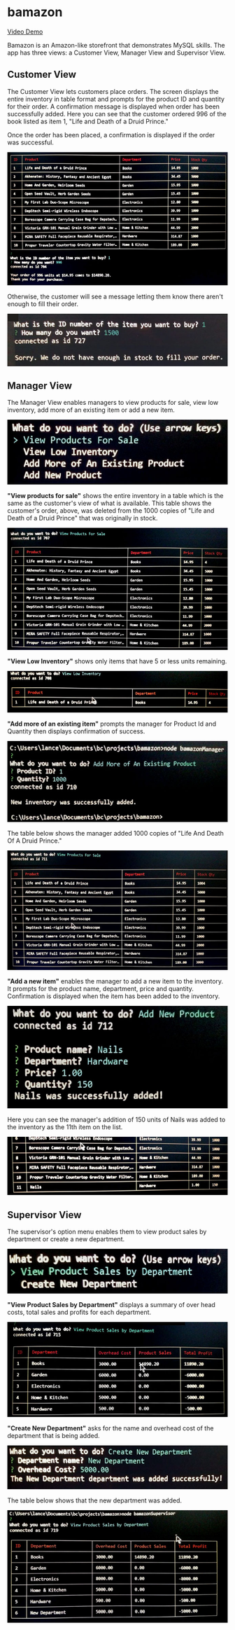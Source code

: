 # bamazon

<a href="https://drive.google.com/file/d/1GSwrcGbPyM41ajKi4qkIaxJlbYyOd6ns/view?usp=sharing">Video Demo</a>

Bamazon is an Amazon-like storefront that demonstrates MySQL skills. The app has three views: a Customer View, Manager View and Supervisor View.

## Customer View

The Customer View lets customers place orders. The screen displays the entire inventory in table format and prompts for the product ID and quantity for their order. A confirmation message is displayed when order has been successfully added. Here you can see that the customer ordered 996 of the book listed as item 1, "Life and Death of a Druid Prince."

Once the order has been placed, a confirmation is displayed if the order was successful.

![Available products displayed in a table with the customer's order and confirmation below the table](/images/customer1.jpg)

Otherwise, the customer will see a message letting them know there aren't enough to fill their order.

![Message that says, "Sorry. We do not have enough in stock to fill your order."](/images/customer2.jpg)

## Manager View

The Manager View enables managers to view products for sale, view low inventory, add more of an existing item or add a new item.

![Menu of Options](/images/manager1.jpg)

**"View products for sale"** shows the entire inventory in a table which is the same as the customer's view of what is available. This table shows the customer's order, above, was deleted from the 1000 copies of "Life and Death of a Druid Prince" that was originally in stock. 

![Inventory table](/images/manager2.jpg)

**"View Low Inventory"** shows only items that have 5 or less units remaining. 

![Low inventory table](/images/manager3.jpg)

**"Add more of an existing item"** prompts the manager for Product Id and Quantity then displays confirmation of success.

![Prompts](/images/manager4.jpg)

The table below shows the manager added 1000 copies of "Life And Death Of A Druid Prince." 

![Inventory table](/images/manager5.jpg)

**"Add a new item"** enables the manager to add a new item to the inventory. It prompts for the product name, department, price and quantity. Confirmation is displayed when the item has been added to the inventory.

![Add a new item prompts](/images/manager6.jpg)

Here you can see the manager's addition of 150 units of Nails was added to the inventory as the 11th item on the list.

![Inventory table](/images/manager7.jpg)

## Supervisor View

The supervisor's option menu enables them to view product sales by department or create a new department. 

![Option menu](/images/supervisor1.jpg)

**"View Product Sales by Department"** displays a summary of over head costs, total sales and profits for each department.

![Table of department information](/images/supervisor2.jpg)

**"Create New Department"** asks for the name and overhead cost  of the department that is being added.

![Prompts](/images/supervisor3.jpg)

The table below shows that the new department was added.

![Table](/images/supervisor4.jpg)








